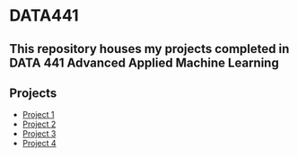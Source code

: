 # DATA441

This repository houses my projects completed in DATA 441 Advanced Applied Machine Learning
---

## Projects

- [Project 1](https://kndelong.github.io/DATA441/lowess_ex.html)
- [Project 2](https://kndelong.github.io/DATA441/gramforts_lowess_ex.html)
- [Project 3](https://kndelong.github.io/DATA441/boosted_lowess.html)
- [Project 4](https://kndelong.github.io/DATA441/GAM_NW.html)
